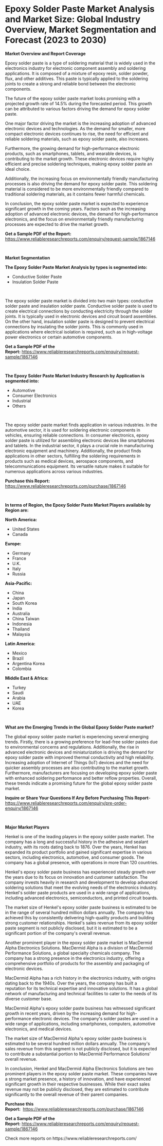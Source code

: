 <p><h1>Epoxy Solder Paste Market Analysis and Market Size: Global Industry Overview, Market Segmentation and Forecast (2023 to 2030)</h1></p><p><strong>Market Overview and Report Coverage</strong></p>
<p><p>Epoxy solder paste is a type of soldering material that is widely used in the electronics industry for electronic component assembly and soldering applications. It is composed of a mixture of epoxy resin, solder powder, flux, and other additives. This paste is typically applied to the soldering joints to create a strong and reliable bond between the electronic components.</p><p>The future of the epoxy solder paste market looks promising with a projected growth rate of 14.5% during the forecasted period. This growth can be attributed to various factors driving the demand for epoxy solder paste.</p><p>One major factor driving the market is the increasing adoption of advanced electronic devices and technologies. As the demand for smaller, more compact electronic devices continues to rise, the need for efficient and reliable soldering materials, such as epoxy solder paste, also increases.</p><p>Furthermore, the growing demand for high-performance electronic products, such as smartphones, tablets, and wearable devices, is contributing to the market growth. These electronic devices require highly efficient and precise soldering techniques, making epoxy solder paste an ideal choice.</p><p>Additionally, the increasing focus on environmentally friendly manufacturing processes is also driving the demand for epoxy solder paste. This soldering material is considered to be more environmentally friendly compared to traditional soldering materials, as it contains fewer harmful chemicals.</p><p>In conclusion, the epoxy solder paste market is expected to experience significant growth in the coming years. Factors such as the increasing adoption of advanced electronic devices, the demand for high-performance electronics, and the focus on environmentally friendly manufacturing processes are expected to drive the market growth.</p></p>
<p><strong>Get a Sample PDF of the Report:</strong> <a href="https://www.reliableresearchreports.com/enquiry/request-sample/1867146">https://www.reliableresearchreports.com/enquiry/request-sample/1867146</a></p>
<p>&nbsp;</p>
<p><strong>Market Segmentation</strong></p>
<p><strong>The Epoxy Solder Paste Market Analysis by types is segmented into:</strong></p>
<p><ul><li>Conductive Solder Paste</li><li>Insulation Solder Paste</li></ul></p>
<p>&nbsp;</p>
<p><p>The epoxy solder paste market is divided into two main types: conductive solder paste and insulation solder paste. Conductive solder paste is used to create electrical connections by conducting electricity through the solder joints. It is typically used in electronic devices and circuit board assemblies. On the other hand, insulation solder paste is designed to prevent electrical connections by insulating the solder joints. This is commonly used in applications where electrical isolation is required, such as in high-voltage power electronics or certain automotive components.</p></p>
<p><strong>Get a Sample PDF of the Report:</strong>&nbsp;<a href="https://www.reliableresearchreports.com/enquiry/request-sample/1867146">https://www.reliableresearchreports.com/enquiry/request-sample/1867146</a></p>
<p>&nbsp;</p>
<p><strong>The Epoxy Solder Paste Market Industry Research by Application is segmented into:</strong></p>
<p><ul><li>Automotive</li><li>Consumer Electronics</li><li>Industrial</li><li>Others</li></ul></p>
<p>&nbsp;</p>
<p><p>The epoxy solder paste market finds application in various industries. In the automotive sector, it is used for soldering electronic components in vehicles, ensuring reliable connections. In consumer electronics, epoxy solder paste is utilized for assembling electronic devices like smartphones and tablets. In the industrial sector, it plays a crucial role in manufacturing electronic equipment and machinery. Additionally, the product finds applications in other sectors, fulfilling the soldering requirements in products such as medical devices, aerospace components, and telecommunications equipment. Its versatile nature makes it suitable for numerous applications across various industries.</p></p>
<p><strong>Purchase this Report:</strong>&nbsp; <a href="https://www.reliableresearchreports.com/purchase/1867146">https://www.reliableresearchreports.com/purchase/1867146</a></p>
<p>&nbsp;</p>
<p><strong>In terms of Region, the Epoxy Solder Paste Market Players available by Region are:</strong></p>
<p>
    <p> <strong> North America: </strong>
        <ul>
            <li>United States</li>
            <li>Canada</li>
        </ul>
        </p> 
    <p> <strong> Europe: </strong>
        <ul>
            <li>Germany</li>
            <li>France</li>
            <li>U.K.</li>
            <li>Italy</li>
            <li>Russia</li>
        </ul>
        </p> 
    <p> <strong> Asia-Pacific: </strong>
        <ul>
            <li>China</li>
            <li>Japan</li>
            <li>South Korea</li>
            <li>India</li>
            <li>Australia</li>
            <li>China Taiwan</li>
            <li>Indonesia</li>
            <li>Thailand</li>
            <li>Malaysia</li>
        </ul>
        </p> 
    <p> <strong> Latin America: </strong>
        <ul>
            <li>Mexico</li>
            <li>Brazil</li>
            <li>Argentina Korea</li>
            <li>Colombia</li>
        </ul>
        </p> 
    <p> <strong> Middle East & Africa: </strong>
        <ul>
            <li>Turkey</li>
            <li>Saudi</li>
            <li>Arabia</li>
            <li>UAE</li>
            <li>Korea</li>
        </ul>
    </p>
    </p>
<p>&nbsp;</p>
<p><strong>What are the Emerging Trends in the Global Epoxy Solder Paste market?</strong></p>
<p><p>The global epoxy solder paste market is experiencing several emerging trends. Firstly, there is a growing preference for lead-free solder pastes due to environmental concerns and regulations. Additionally, the rise in advanced electronic devices and miniaturization is driving the demand for epoxy solder paste with improved thermal conductivity and high reliability. Increasing adoption of Internet of Things (IoT) devices and the need for quicker assembly processes are also contributing to the market growth. Furthermore, manufacturers are focusing on developing epoxy solder paste with enhanced soldering performance and better reflow properties. Overall, these trends indicate a promising future for the global epoxy solder paste market.</p></p>
<p><strong>Inquire or Share Your Questions If Any Before Purchasing This Report</strong>- <a href="https://www.reliableresearchreports.com/enquiry/pre-order-enquiry/1867146">https://www.reliableresearchreports.com/enquiry/pre-order-enquiry/1867146</a></p>
<p>&nbsp;</p>
<p><strong>Major Market Players</strong></p>
<p><p>Henkel is one of the leading players in the epoxy solder paste market. The company has a long and successful history in the adhesive and sealant industry, with its roots dating back to 1876. Over the years, Henkel has expanded its product portfolio and gained significant expertise in various sectors, including electronics, automotive, and consumer goods. The company has a global presence, with operations in more than 120 countries.</p><p>Henkel's epoxy solder paste business has experienced steady growth over the years due to its focus on innovation and customer satisfaction. The company invests heavily in research and development to develop advanced soldering solutions that meet the evolving needs of the electronics industry. Henkel's solder paste products are used in a wide range of applications, including advanced electronics, semiconductors, and printed circuit boards.</p><p>The market size of Henkel's epoxy solder paste business is estimated to be in the range of several hundred million dollars annually. The company has achieved this by consistently delivering high-quality products and building strong customer relationships. Henkel's sales revenue from its epoxy solder paste segment is not publicly disclosed, but it is estimated to be a significant portion of the company's overall revenue.</p><p>Another prominent player in the epoxy solder paste market is MacDermid Alpha Electronics Solutions. MacDermid Alpha is a division of MacDermid Performance Solutions, a global specialty chemicals company. The company has a strong presence in the electronics industry, offering a comprehensive portfolio of products for the assembly and packaging of electronic devices.</p><p>MacDermid Alpha has a rich history in the electronics industry, with origins dating back to the 1940s. Over the years, the company has built a reputation for its technical expertise and innovative solutions. It has a global network of manufacturing and technical facilities to cater to the needs of its diverse customer base.</p><p>MacDermid Alpha's epoxy solder paste business has witnessed significant growth in recent years, driven by the increasing demand for high-performance electronic devices. The company's solder pastes are used in a wide range of applications, including smartphones, computers, automotive electronics, and medical devices.</p><p>The market size of MacDermid Alpha's epoxy solder paste business is estimated to be several hundred million dollars annually. The company's sales revenue from this segment is not publicly disclosed, but it is expected to contribute a substantial portion to MacDermid Performance Solutions' overall revenue.</p><p>In conclusion, Henkel and MacDermid Alpha Electronics Solutions are two prominent players in the epoxy solder paste market. These companies have a strong market presence, a history of innovation, and have experienced significant growth in their respective businesses. While their exact sales revenue may not be publicly disclosed, they are estimated to contribute significantly to the overall revenue of their parent companies.</p></p>
<p><strong>Purchase this Report:</strong>&nbsp;&nbsp;<a href="https://www.reliableresearchreports.com/purchase/1867146">https://www.reliableresearchreports.com/purchase/1867146</a></p>
<p></p>
<p><strong>Get a Sample PDF of the Report:</strong>&nbsp;<a href="https://www.reliableresearchreports.com/enquiry/request-sample/1867146">https://www.reliableresearchreports.com/enquiry/request-sample/1867146</a></p>
<p>Check more reports on https://www.reliableresearchreports.com/</p>